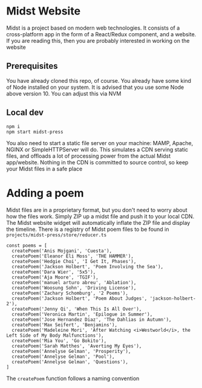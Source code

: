 # Midst Website

Midst is a project based on modern web technologies. It consists of a cross-platform app in the form of a React/Redux component, and a website. If you are reading this, then you are probably interested in working on the website

## Prerequisites

You have already cloned this repo, of course. You already have some kind of Node installed on your system. It is advised that you use some Node above version 10. You can adjust this via NVM

## Local dev

    npm i
    npm start midst-press

You also need to start a static file server on your machine: MAMP, Apache, NGINX or SimpleHTTPServer will do. This simulates a CDN serving static files, and offloads a lot of processing power from the actual Midst app/website. Nothing in the CDN is committed to source control, so keep your Midst files in a safe place

# Adding a poem

Midst files are in a proprietary format, but you don't need to worry about how the files work. Simply ZIP up a midst file and push it to your local CDN. The Midst website widget will automatically inflate the ZIP file and display the timeline. There is a registry of Midst poem files to be found in `projects/midst-press/store/reducer.ts`

    const poems = [
      createPoem('Anis Mojgani', 'Cuesta'),
      createPoem('Eleanor Eli Moss', 'THE HAMMER'),
      createPoem('Hedgie Choi', 'I Get It, Phases'),
      createPoem('Jackson Holbert', 'Poem Involving the Sea'),
      createPoem('Dara Wier', '5x5'),
      createPoem('Aja Moore', 'TGIF'),
      createPoem('manuel arturo abreu', 'Ablation'),
      createPoem('Woosung Sohn', 'Driving License'),
      createPoem('Zachary Schomburg', '2 Poems'),
      createPoem('Jackson Holbert', 'Poem About Judges', 'jackson-holbert-2'),
      createPoem('Jenny Qi', 'When This Is All Over'),
      createPoem('Veronica Martin', 'Epilogue in Summer'),
      createPoem('Jose Hernandez Diaz', 'The Dahlias in Autumn'),
      createPoem('Max Seifert', 'Benjamins'),
      createPoem('Madeleine Mori', 'After Watching <i>Westworld</i>, the Left Side of My Body Malfunctions'),
      createPoem('Mia You', 'Go Bokito'),
      createPoem('Sarah Matthes', 'Averting My Eyes'),
      createPoem('Annelyse Gelman', 'Prosperity'),
      createPoem('Annelyse Gelman', 'Pool'),
      createPoem('Annelyse Gelman', 'Questions'),
    ]

The `createPoem` function follows a naming convention